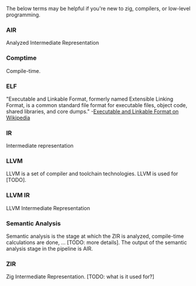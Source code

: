 The below terms may be helpful if you're new to zig, compilers, or low-level programming.

### AIR

Analyzed Intermediate Representation

### Comptime

Compile-time.

### ELF

"Executable and Linkable Format, formerly named Extensible Linking Format, is a common standard file format for executable files, object code, shared libraries, and core dumps." -[Executable and Linkable Format on Wikipedia](https://en.wikipedia.org/wiki/Executable_and_Linkable_Format)

### IR

Intermediate representation

### LLVM

LLVM is a set of compiler and toolchain technologies. LLVM is used for [TODO].

### LLVM IR

LLVM Intermediate Representation

### Semantic Analysis

Semantic analysis is the stage at which the ZIR is analyzed, compile-time calculations are done, ... [TODO: more details]. The output of the semantic analysis stage in the pipeline is AIR.

### ZIR

Zig Intermediate Representation. [TODO: what is it used for?]